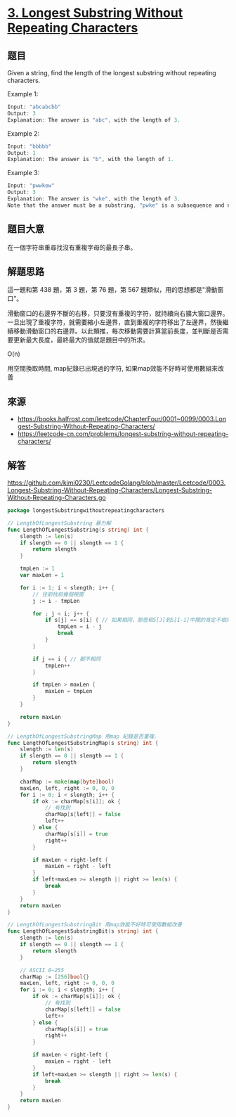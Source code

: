 # [3. Longest Substring Without Repeating Characters](https://leetcode.com/problems/longest-substring-without-repeating-characters/)

## 题目
Given a string, find the length of the longest substring without repeating characters.

Example 1:

```c
Input: "abcabcbb"
Output: 3
Explanation: The answer is "abc", with the length of 3.
```

Example 2:

```c
Input: "bbbbb"
Output: 1
Explanation: The answer is "b", with the length of 1.
```

Example 3:

```c
Input: "pwwkew"
Output: 3
Explanation: The answer is "wke", with the length of 3.
Note that the answer must be a substring, "pwke" is a subsequence and not a substring.
```

## 題目大意

在一個字符串重尋找沒有重複字母的最長子串。

## 解題思路
這一題和第 438 題，第 3 題，第 76 題，第 567 題類似，用的思想都是"滑動窗口"。

滑動窗口的右邊界不斷的右移，只要沒有重複的字符，就持續向右擴大窗口邊界。一旦出現了重複字符，就需要縮小左邊界，直到重複的字符移出了左邊界，然後繼續移動滑動窗口的右邊界。以此類推，每次移動需要計算當前長度，並判斷是否需要更新最大長度，最終最大的值就是題目中的所求。

O(n)

用空間換取時間, map紀錄已出現過的字符, 如果map效能不好時可使用數組來改善

## 來源
* https://books.halfrost.com/leetcode/ChapterFour/0001~0099/0003.Longest-Substring-Without-Repeating-Characters/
* https://leetcode-cn.com/problems/longest-substring-without-repeating-characters/

## 解答
https://github.com/kimi0230/LeetcodeGolang/blob/master/Leetcode/0003.Longest-Substring-Without-Repeating-Characters/Longest-Substring-Without-Repeating-Characters.go

```go
package longestSubstringwithoutrepeatingcharacters

// LengthOfLongestSubstring 暴力解
func LengthOfLongestSubstring(s string) int {
	slength := len(s)
	if slength == 0 || slength == 1 {
		return slength
	}

	tmpLen := 1
	var maxLen = 1

	for i := 1; i < slength; i++ {
		// 往前找前幾個視窗
		j := i - tmpLen

		for ; j < i; j++ {
			if s[j] == s[i] { // 如果相同，那麼和S[J]到S[I-1]中間的肯定不相同，所以可以直接計算得到
				tmpLen = i - j
				break
			}
		}

		if j == i { // 都不相同
			tmpLen++
		}

		if tmpLen > maxLen {
			maxLen = tmpLen
		}
	}

	return maxLen
}

// LengthOfLongestSubstringMap 用map 紀錄是否重複.
func LengthOfLongestSubstringMap(s string) int {
	slength := len(s)
	if slength == 0 || slength == 1 {
		return slength
	}

	charMap := make(map[byte]bool)
	maxLen, left, right := 0, 0, 0
	for i := 0; i < slength; i++ {
		if ok := charMap[s[i]]; ok {
			// 有找到
			charMap[s[left]] = false
			left++
		} else {
			charMap[s[i]] = true
			right++
		}

		if maxLen < right-left {
			maxLen = right - left
		}
		if left+maxLen >= slength || right >= len(s) {
			break
		}
	}
	return maxLen
}

// LengthOfLongestSubstringBit 用map效能不好時可使用數組改善
func LengthOfLongestSubstringBit(s string) int {
	slength := len(s)
	if slength == 0 || slength == 1 {
		return slength
	}

	// ASCII 0~255
	charMap := [256]bool{}
	maxLen, left, right := 0, 0, 0
	for i := 0; i < slength; i++ {
		if ok := charMap[s[i]]; ok {
			// 有找到
			charMap[s[left]] = false
			left++
		} else {
			charMap[s[i]] = true
			right++
		}

		if maxLen < right-left {
			maxLen = right - left
		}
		if left+maxLen >= slength || right >= len(s) {
			break
		}
	}
	return maxLen
}

```